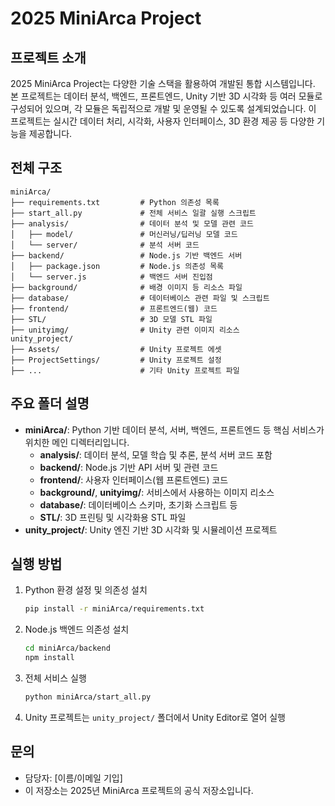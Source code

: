 
# 2025 MiniArca Project

## 프로젝트 소개

2025 MiniArca Project는 다양한 기술 스택을 활용하여 개발된 통합 시스템입니다. 본 프로젝트는 데이터 분석, 백엔드, 프론트엔드, Unity 기반 3D 시각화 등 여러 모듈로 구성되어 있으며, 각 모듈은 독립적으로 개발 및 운영될 수 있도록 설계되었습니다. 이 프로젝트는 실시간 데이터 처리, 시각화, 사용자 인터페이스, 3D 환경 제공 등 다양한 기능을 제공합니다.

## 전체 구조

```
miniArca/
├── requirements.txt         # Python 의존성 목록
├── start_all.py             # 전체 서비스 일괄 실행 스크립트
├── analysis/                # 데이터 분석 및 모델 관련 코드
│   ├── model/               # 머신러닝/딥러닝 모델 코드
│   └── server/              # 분석 서버 코드
├── backend/                 # Node.js 기반 백엔드 서버
│   ├── package.json         # Node.js 의존성 목록
│   └── server.js            # 백엔드 서버 진입점
├── background/              # 배경 이미지 등 리소스 파일
├── database/                # 데이터베이스 관련 파일 및 스크립트
├── frontend/                # 프론트엔드(웹) 코드
├── STL/                     # 3D 모델 STL 파일
├── unityimg/                # Unity 관련 이미지 리소스
unity_project/
├── Assets/                  # Unity 프로젝트 에셋
├── ProjectSettings/         # Unity 프로젝트 설정
├── ...                      # 기타 Unity 프로젝트 파일
```

## 주요 폴더 설명

- **miniArca/**: Python 기반 데이터 분석, 서버, 백엔드, 프론트엔드 등 핵심 서비스가 위치한 메인 디렉터리입니다.
  - **analysis/**: 데이터 분석, 모델 학습 및 추론, 분석 서버 코드 포함
  - **backend/**: Node.js 기반 API 서버 및 관련 코드
  - **frontend/**: 사용자 인터페이스(웹 프론트엔드) 코드
  - **background/**, **unityimg/**: 서비스에서 사용하는 이미지 리소스
  - **database/**: 데이터베이스 스키마, 초기화 스크립트 등
  - **STL/**: 3D 프린팅 및 시각화용 STL 파일
- **unity_project/**: Unity 엔진 기반 3D 시각화 및 시뮬레이션 프로젝트

## 실행 방법

1. Python 환경 설정 및 의존성 설치
   ```bash
   pip install -r miniArca/requirements.txt
   ```
2. Node.js 백엔드 의존성 설치
   ```bash
   cd miniArca/backend
   npm install
   ```
3. 전체 서비스 실행
   ```bash
   python miniArca/start_all.py
   ```
4. Unity 프로젝트는 `unity_project/` 폴더에서 Unity Editor로 열어 실행

## 문의

- 담당자: [이름/이메일 기입]
- 이 저장소는 2025년 MiniArca 프로젝트의 공식 저장소입니다.
